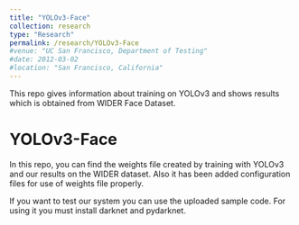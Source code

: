 ```yaml
---
title: "YOLOv3-Face"
collection: research
type: "Research"
permalink: /research/YOLOv3-Face
#venue: "UC San Francisco, Department of Testing"
#date: 2012-03-02
#location: "San Francisco, California"
---
```


This repo gives information about training on YOLOv3 and shows results which is obtained from WIDER Face Dataset.

# YOLOv3-Face

In this repo, you can find the weights file created by training with YOLOv3 and our results on the WIDER dataset. Also it has been added configuration files for use of weights file properly.

If you want to test our system you can use the uploaded sample code. For using it you must install darknet and pydarknet.
